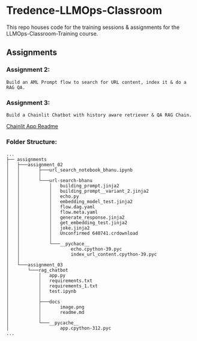 # Tredence-LLMOps-Classroom
This repo houses code for the training sessions &amp; assignments for the LLMOps-Classroom-Training course.

## Assignments

### Assignment 2:
    Build an AML Prompt flow to search for URL content, index it & do a RAG QA.

### Assignment 3:
    Build a Chainlit Chatbot with history aware retriever & QA RAG Chain.
  
   [Chainlit App Readme](/assignments/assignment_03/rag_chatbot/docs/readme.md)

### Folder Structure:
```
...
├── assignments
│   ├───assignment_02  
│   │       ├───url_search_notebook_bhanu.ipynb
│   │       │
│   │       └───url-search-bhanu
│   │           │   building_prompt.jinja2
│   │           │   building_prompt__variant_2.jinja2
│   │           │   echo.py
│   │           │   embedding_model_test.jinja2
│   │           │   flow.dag.yaml
│   │           │   flow.meta.yaml
│   │           │   generate_response.jinja2
│   │           │   get_embedding_test.jinja2
│   │           │   joke.jinja2
│   │           │   Unconfirmed 640741.crdownload
│   │           │
│   │           └───__pychace__
│   │                   echo.cpython-39.pyc
│   │                   index_url_content.cpython-39.pyc
│   │
│   └───assignment_03               
│       └───rag_chatbot
│           │   app.py
│           │   requirements.txt
│           │   requirements_1.txt
│           │   test.ipynb
│           │
│           ├───docs
│           │       image.png
│           │       readme.md
│           │
│           └───__pycache__
│                   app.cpython-312.pyc
...
```

